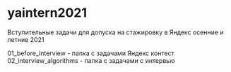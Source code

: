 # yaintern2021

Вступительные задачи для допуска на стажировку в Яндекс осенние и летние 2021

01_before_interview - папка с задачами Яндекс контест
02_interview_algorithms - папка с задачами с интервью